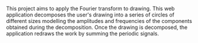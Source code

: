 This project aims to apply the Fourier transform to drawing. This web application decomposes the user's drawing into a series of circles of different sizes modelling the amplitudes and frequencies of the components obtained during the decomposition. Once the drawing is decomposed, the application redraws the work by summing the periodic signals.